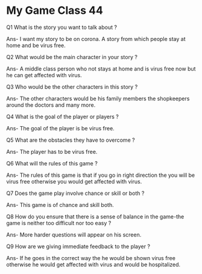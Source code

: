 # My Game Class 44

Q1 What is the story you want to talk about ?

Ans- I want my story to be on corona. A story from which people stay at home and be virus free.

Q2 What would be the main character in your story ?

Ans- A middle class person who not stays at home and is virus free now but he can get affected with virus.

Q3 Who would be the other characters in this story ?

Ans- The other characters would be his family members the shopkeepers around the doctors and many more.

Q4 What is the goal of the player or players ?

Ans- The goal of the player is be virus free.

Q5 What are the obstacles they have to overcome ?

Ans- The player has to be virus free.

Q6 What will the rules of this game ?

Ans- The rules of this game is that if you go in right direction the you will be virus free otherwise you would get affected with virus.

Q7 Does the game play involve chance or skill or both ?

Ans- This game is of chance and skill both.

Q8 How do you ensure that there is a sense of balance in the game-the game is neither too difficult nor too easy ?

Ans- More harder questions will appear on his screen.

Q9  How are we giving immediate feedback to the player ?

Ans- If he goes in the correct way the he would be shown virus free otherwise he would get affected with virus and would be hospitalized.